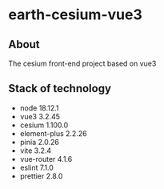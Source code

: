 # earth-cesium-vue3
## About
The cesium front-end project based on vue3
## Stack of technology
- node 18.12.1
- vue3 3.2.45
- cesium 1.100.0
- element-plus 2.2.26
- pinia 2.0.26
- vite 3.2.4
- vue-router 4.1.6
- eslint 7.1.0
- prettier 2.8.0
